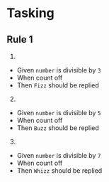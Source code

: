# Tasking

## Rule 1
1.
- Given `number` is divisible by `3`
- When count off
- Then `Fizz` should be replied

2.
- Given `number` is divisible by `5`
- When count off
- Then `Buzz` should be replied

3.
- Given `number` is divisible by `7`
- When count off
- Then `Whizz` should be replied
